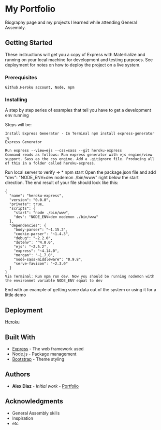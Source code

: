 # My Portfolio

Biography page and my projects I learned while attending General Assembly. 

## Getting Started

These instructions will get you a copy of Express with Materlialize and running on your local machine for development and testing purposes. See deployment for notes on how to deploy the project on a live system.

### Prerequisites

```
Github,Heroku account, Node, npm 
```

### Installing

A step by step series of examples that tell you have to get a development env running

Steps will be:

```
Install Express Generator - In Terminal npm install express-generator -g
Express Generator

Run express --view=ejs --css=sass --git heroku-express
Command reads as follows: Run express generator with ejs engine/view support. Sass as the css engine. Add a .gitignore file. Producing all of this in a folder called heroku-express.
```

Run local server to verify -> * npm start
Open the package.json file and add "dev": "NODE_ENV=dev nodemon ./bin/www" right below the start direction. The end result of your file should look like this:

```
{
  "name": "heroku-express",
  "version": "0.0.0",
  "private": true,
  "scripts": {
    "start": "node ./bin/www",
    "dev": "NODE_ENV=dev nodemon ./bin/www"
  },
  "dependencies": {
    "body-parser": "~1.15.2",
    "cookie-parser": "~1.4.3",
    "debug": "~2.2.0",
    "dotenv": "^4.0.0",
    "ejs": "~2.5.2",
    "express": "~4.14.0",
    "morgan": "~1.7.0",
    "node-sass-middleware": "0.9.8",
    "serve-favicon": "~2.3.0"
  }
}
Via Terminal: Run npm run dev. Now you should be running nodemon with the environmet variable NODE_ENV equal to dev
```

End with an example of getting some data out of the system or using it for a little demo


## Deployment

[Heroku](https://signup.heroku.com)

## Built With

* [Express](http://expressjs.com/) - The web framework used
* [Node.js](https://nodejs.org/en/) - Package management
* [Bootstrap](http://getbootstrap.com/) - Theme styling


## Authors

* **Alex Diaz** - *Initial work* - [Portfolio](https://github.com/alexdiaz94/myPortfolio)


## Acknowledgments

* General Assembly skills
* Inspiration
* etc
